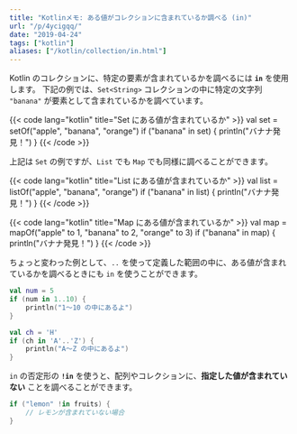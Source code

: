 ```yaml
---
title: "Kotlinメモ: ある値がコレクションに含まれているか調べる (in)"
url: "/p/4ycigqq/"
date: "2019-04-24"
tags: ["kotlin"]
aliases: ["/kotlin/collection/in.html"]
---
```


Kotlin のコレクションに、特定の要素が含まれているかを調べるには **`in`** を使用します。
下記の例では、`Set<String>` コレクションの中に特定の文字列 `"banana"` が要素として含まれているかを調べています。

{{< code lang="kotlin" title="Set にある値が含まれているか" >}}
val set = setOf("apple", "banana", "orange")
if ("banana" in set) {
    println("バナナ発見！")
}
{{< /code >}}

上記は `Set` の例ですが、`List` でも `Map` でも同様に調べることができます。

{{< code lang="kotlin" title="List にある値が含まれているか" >}}
val list = listOf("apple", "banana", "orange")
if ("banana" in list) {
    println("バナナ発見！")
}
{{< /code >}}

{{< code lang="kotlin" title="Map にある値が含まれているか" >}}
val map = mapOf("apple" to 1, "banana" to 2, "orange" to 3)
if ("banana" in map) {
    println("バナナ発見！")
}
{{< /code >}}

ちょっと変わった例として、`..` を使って定義した範囲の中に、ある値が含まれているかを調べるときにも `in` を使うことができます。

```kotlin
val num = 5
if (num in 1..10) {
    println("1～10 の中にあるよ")
}

val ch = 'H'
if (ch in 'A'..'Z') {
    println("A～Z の中にあるよ")
}
```

`in` の否定形の **`!in`** を使うと、配列やコレクションに、**指定した値が含まれていない** ことを調べることができます。

```kotlin
if ("lemon" !in fruits) {
    // レモンが含まれていない場合
}
```

